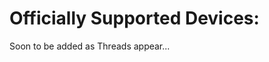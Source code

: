 

Officially Supported Devices:
=============================

Soon to be added as Threads appear...
